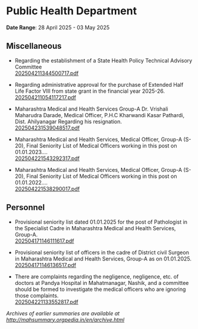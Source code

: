 # Public Health Department

**Date Range**: 28 April 2025 - 03 May 2025


## Miscellaneous
- Regarding the establishment of a State Health Policy Technical Advisory Committee\
  [202504211344500717.pdf](https://gr.maharashtra.gov.in/Site/Upload/Government%20Resolutions/English/202504211344500717.pdf)

- Regarding administrative approval for the purchase of Extended Half Life Factor VIII from state grant in the financial year 2025-26.\
  [202504211054117217.pdf](https://gr.maharashtra.gov.in/Site/Upload/Government%20Resolutions/English/202504211054117217.pdf)

- Maharashtra Medical and Health Services Group-A Dr. Vrishali Maharudra Darade, Medical Officer, P.H.C Kharwandi Kasar Pathardi, Dist. Ahilyanagar Regarding his resignation.\
  [202504231539048517.pdf](https://gr.maharashtra.gov.in/Site/Upload/Government%20Resolutions/English/202504231539048517.pdf)

- Maharashtra Medical and Health Services, Medical Officer, Group-A (S-20), Final Seniority List of Medical Officers working in this post on 01.01.2023....\
  [202504221543292317.pdf](https://gr.maharashtra.gov.in/Site/Upload/Government%20Resolutions/English/202504221543292317.pdf)

- Maharashtra Medical and Health Services, Medical Officer, Group-A (S-20), Final Seniority List of Medical Officers working in this post on 01.01.2022....\
  [202504221538290017.pdf](https://gr.maharashtra.gov.in/Site/Upload/Government%20Resolutions/English/202504221538290017.pdf)

## Personnel
- Provisional seniority list dated 01.01.2025 for the post of Pathologist in the Specialist Cadre in Maharashtra Medical and Health Services, Group-A.\
  [202504171146111617.pdf](https://gr.maharashtra.gov.in/Site/Upload/Government%20Resolutions/English/202504171146111617.pdf)

- Provisional seniority list of officers in the cadre of District civil Surgeon in Maharashtra Medical and Health Services, Group-A as on 01.01.2025.\
  [202504171146136517.pdf](https://gr.maharashtra.gov.in/Site/Upload/Government%20Resolutions/English/202504171146136517.pdf)

- There are complaints regarding the negligence, negligence, etc. of doctors at Pandya Hospital in Mahatmanagar, Nashik, and a committee should be formed to investigate the medical officers who are ignoring those complaints.\
  [202504221133552817.pdf](https://gr.maharashtra.gov.in/Site/Upload/Government%20Resolutions/English/202504221133552817.pdf)


*Archives of earlier summaries are available at http://mahsummary.orgpedia.in/en/archive.html*